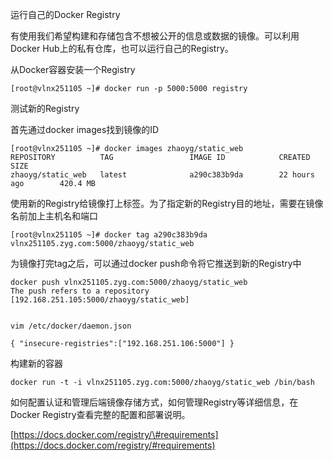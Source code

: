  


运行自己的Docker Registry

  


有使用我们希望构建和存储包含不想被公开的信息或数据的镜像。可以利用Docker Hub上的私有仓库，也可以运行自己的Registry。

  


  


从Docker容器安装一个Registry

```
[root@vlnx251105 ~]# docker run -p 5000:5000 registry
```

测试新的Registry

  


首先通过docker images找到镜像的ID



```
[root@vlnx251105 ~]# docker images zhaoyg/static_web
REPOSITORY          TAG                 IMAGE ID            CREATED             SIZE
zhaoyg/static_web   latest              a290c383b9da        22 hours ago        420.4 MB
```



使用新的Registry给镜像打上标签。为了指定新的Registry目的地址，需要在镜像名前加上主机名和端口

```
[root@vlnx251105 ~]# docker tag a290c383b9da vlnx251105.zyg.com:5000/zhaoyg/static_web
```

为镜像打完tag之后，可以通过docker push命令将它推送到新的Registry中



```
docker push vlnx251105.zyg.com:5000/zhaoyg/static_web
The push refers to a repository [192.168.251.105:5000/zhaoyg/static_web]


vim /etc/docker/daemon.json 

{ "insecure-registries":["192.168.251.106:5000"] }
```

构建新的容器

```
docker run -t -i vlnx251105.zyg.com:5000/zhaoyg/static_web /bin/bash
```

如何配置认证和管理后端镜像存储方式，如何管理Registry等详细信息，在Docker Registry查看完整的配置和部署说明。 

[https://docs.docker.com/registry/\#requirements](https://docs.docker.com/registry/#requirements)







